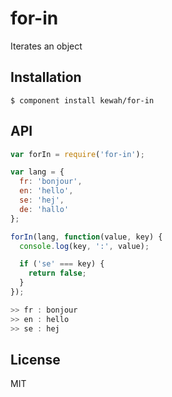 
# for-in

  Iterates an object

## Installation

    $ component install kewah/for-in

## API

```javascript
var forIn = require('for-in');

var lang = {
  fr: 'bonjour',
  en: 'hello',
  se: 'hej',
  de: 'hallo'
};

forIn(lang, function(value, key) {
  console.log(key, ':', value);

  if ('se' === key) {
    return false;
  }
});

>> fr : bonjour
>> en : hello
>> se : hej
```

## License

  MIT
